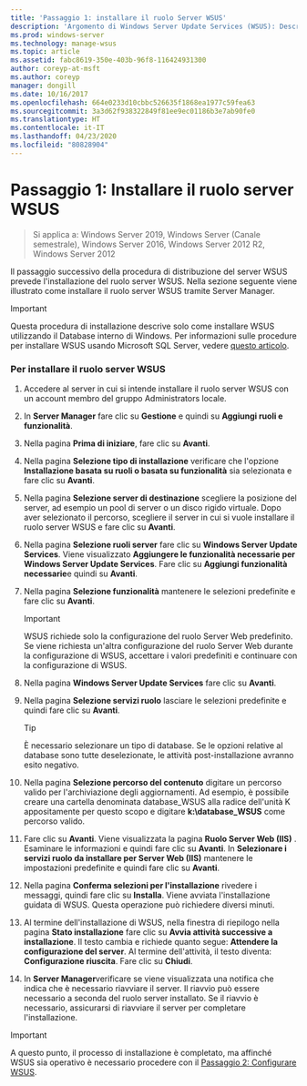 ```yaml
---
title: 'Passaggio 1: installare il ruolo Server WSUS'
description: 'Argomento di Windows Server Update Services (WSUS): Descrive come installare il ruolo server tramite Server Manager'
ms.prod: windows-server
ms.technology: manage-wsus
ms.topic: article
ms.assetid: fabc8619-350e-403b-96f8-116424931300
author: coreyp-at-msft
ms.author: coreyp
manager: dongill
ms.date: 10/16/2017
ms.openlocfilehash: 664e0233d10cbbc526635f1868ea1977c59fea63
ms.sourcegitcommit: 3a3d62f938322849f81ee9ec01186b3e7ab90fe0
ms.translationtype: HT
ms.contentlocale: it-IT
ms.lasthandoff: 04/23/2020
ms.locfileid: "80828904"
---
```

# <a name="step-1-install-the-wsus-server-role"></a>Passaggio 1: Installare il ruolo server WSUS

>Si applica a: Windows Server 2019, Windows Server (Canale semestrale), Windows Server 2016, Windows Server 2012 R2, Windows Server 2012

Il passaggio successivo della procedura di distribuzione del server WSUS prevede l'installazione del ruolo server WSUS. Nella sezione seguente viene illustrato come installare il ruolo server WSUS tramite Server Manager.

> [!IMPORTANT]
> Questa procedura di installazione descrive solo come installare WSUS utilizzando il Database interno di Windows. Per informazioni sulle procedure per installare WSUS usando Microsoft SQL Server, vedere [questo articolo](https://social.technet.microsoft.com/wiki/contents/articles/10020.installing-wsus-server-role-on-windows-server-2012-with-microsoft-sql-database.aspx).

### <a name="to-install-the-wsus-server-role"></a>Per installare il ruolo server WSUS

1.  Accedere al server in cui si intende installare il ruolo server WSUS con un account membro del gruppo Administrators locale.

2.  In **Server Manager** fare clic su **Gestione** e quindi su **Aggiungi ruoli e funzionalità**.

3.  Nella pagina **Prima di iniziare**, fare clic su **Avanti**.

4.  Nella pagina **Selezione tipo di installazione** verificare che l'opzione **Installazione basata su ruoli o basata su funzionalità** sia selezionata e fare clic su **Avanti**.

5.  Nella pagina **Selezione server di destinazione** scegliere la posizione del server, ad esempio un pool di server o un disco rigido virtuale. Dopo aver selezionato il percorso, scegliere il server in cui si vuole installare il ruolo server WSUS e fare clic su **Avanti**.

6.  Nella pagina **Selezione ruoli server** fare clic su **Windows Server Update Services**.  Viene visualizzato **Aggiungere le funzionalità necessarie per Windows Server Update Services**. Fare clic su **Aggiungi funzionalità necessarie**e quindi su **Avanti**.

7.  Nella pagina **Selezione funzionalità** mantenere le selezioni predefinite e fare clic su **Avanti**.

    > [!IMPORTANT]
    > WSUS richiede solo la configurazione del ruolo Server Web predefinito. Se viene richiesta un'altra configurazione del ruolo Server Web durante la configurazione di WSUS, accettare i valori predefiniti e continuare con la configurazione di WSUS.

8.  Nella pagina **Windows Server Update Services** fare clic su **Avanti**.

9. Nella pagina **Selezione servizi ruolo** lasciare le selezioni predefinite e quindi fare clic su **Avanti**.

    > [!TIP]
    > È necessario selezionare un tipo di database. Se le opzioni relative al database sono tutte deselezionate, le attività post-installazione avranno esito negativo.

10. Nella pagina **Selezione percorso del contenuto** digitare un percorso valido per l'archiviazione degli aggiornamenti. Ad esempio, è possibile creare una cartella denominata database_WSUS alla radice dell'unità K appositamente per questo scopo e digitare **k:\database_WSUS** come percorso valido.

11. Fare clic su **Avanti**. Viene visualizzata la pagina **Ruolo Server Web (IIS)** . Esaminare le informazioni e quindi fare clic su **Avanti**. In **Selezionare i servizi ruolo da installare per Server Web (IIS)** mantenere le impostazioni predefinite e quindi fare clic su **Avanti**.

12. Nella pagina **Conferma selezioni per l'installazione** rivedere i messaggi, quindi fare clic su **Installa**. Viene avviata l'installazione guidata di WSUS. Questa operazione può richiedere diversi minuti.

13. Al termine dell'installazione di WSUS, nella finestra di riepilogo nella pagina **Stato installazione** fare clic su **Avvia attività successive a installazione**. Il testo cambia e richiede quanto segue: **Attendere la configurazione del server**. Al termine dell'attività, il testo diventa: **Configurazione riuscita**. Fare clic su **Chiudi**.

14. In **Server Manager**verificare se viene visualizzata una notifica che indica che è necessario riavviare il server. Il riavvio può essere necessario a seconda del ruolo server installato. Se il riavvio è necessario, assicurarsi di riavviare il server per completare l'installazione.

> [!IMPORTANT]
> A questo punto, il processo di installazione è completato, ma affinché WSUS sia operativo è necessario procedere con il [Passaggio 2: Configurare WSUS](2-configure-wsus.md).


